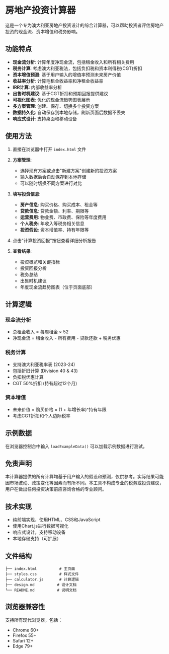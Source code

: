 # 房地产投资计算器

这是一个专为澳大利亚房地产投资设计的综合计算器，可以帮助投资者评估房地产投资的现金流、资本增值和税务影响。

## 功能特点

- **现金流分析**: 计算年度净现金流，包括租金收入和所有相关费用
- **税务计算**: 考虑澳大利亚税法，包括负扣税和资本利得税(CGT)折扣
- **资本增值预测**: 基于用户输入的增值率预测未来房产价值
- **收益率分析**: 计算毛租金收益率和净租金收益率
- **IRR计算**: 内部收益率分析
- **出售时机建议**: 基于CGT折扣和预期回报提供建议
- **可视化图表**: 优化的现金流趋势图表展示
- **多方案管理**: 创建、保存、切换多个投资方案
- **数据持久化**: 自动保存到本地存储，刷新页面后数据不丢失
- **响应式设计**: 支持桌面和移动设备

## 使用方法

1. 直接在浏览器中打开 `index.html` 文件

2. **方案管理**:
   - 选择现有方案或点击"新建方案"创建新的投资方案
   - 输入数据后会自动保存到本地存储
   - 可以随时切换不同方案进行对比

3. **填写投资信息**:
   - **房产信息**: 购买价格、购买成本、租金等
   - **贷款信息**: 贷款金额、利率、期限等
   - **运营费用**: 物业费、市政费、保险等年度费用
   - **个人税务**: 年收入等税务相关信息
   - **投资假设**: 资本增值率、持有年限等

4. 点击"计算投资回报"按钮查看详细分析报告

5. **查看结果**:
   - 投资概览和关键指标
   - 投资回报分析
   - 税务总结
   - 出售时机建议
   - 年度现金流趋势图表（位于页面底部）

## 计算逻辑

### 现金流分析
- 总租金收入 = 每周租金 × 52
- 净现金流 = 租金收入 - 所有费用 - 贷款还款 + 税务优惠

### 税务计算
- 支持澳大利亚税率表 (2023-24)
- 包括折旧计算 (Division 40 & 43)
- 负扣税优惠计算
- CGT 50%折扣 (持有超过12个月)

### 资本增值
- 未来价值 = 购买价格 × (1 + 年增长率)^持有年限
- 考虑CGT折扣和个人边际税率

## 示例数据

在浏览器控制台中输入 `loadExampleData()` 可以加载示例数据进行测试。

## 免责声明

本计算器提供的所有计算均基于用户输入的假设和预测，仅供参考。实际结果可能因市场波动、政策变化等因素而有所不同。本工具不构成专业的税务或投资建议，用户在做出任何投资决策前应咨询合格的专业顾问。

## 技术实现

- 纯前端实现，使用HTML、CSS和JavaScript
- 使用Chart.js进行数据可视化
- 响应式设计，支持移动设备
- 本地存储支持（可扩展）

## 文件结构

```
├── index.html          # 主页面
├── styles.css          # 样式文件
├── calculator.js       # 计算逻辑
├── design.md          # 设计文档
└── README.md          # 说明文档
```

## 浏览器兼容性

支持所有现代浏览器，包括：
- Chrome 60+
- Firefox 55+
- Safari 12+
- Edge 79+